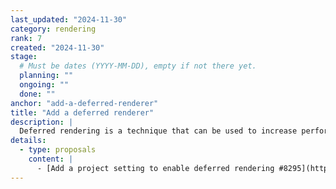 ```yaml
---
last_updated: "2024-11-30"
category: rendering
rank: 7
created: "2024-11-30"
stage:
  # Must be dates (YYYY-MM-DD), empty if not there yet.
  planning: ""
  ongoing: ""
  done: ""
anchor: "add-a-deferred-renderer"
title: "Add a deferred renderer"
description: |
  Deferred rendering is a technique that can be used to increase performance in certain situations at the cost of flexibility. As Godot users create more complex games, we are seeing more games that would benefit from trading the flexibility that comes with our current renderer for more performance.
details:
  - type: proposals
    content: |
      - [Add a project setting to enable deferred rendering #8295](https://github.com/godotengine/godot-proposals/issues/8295)
---
```

